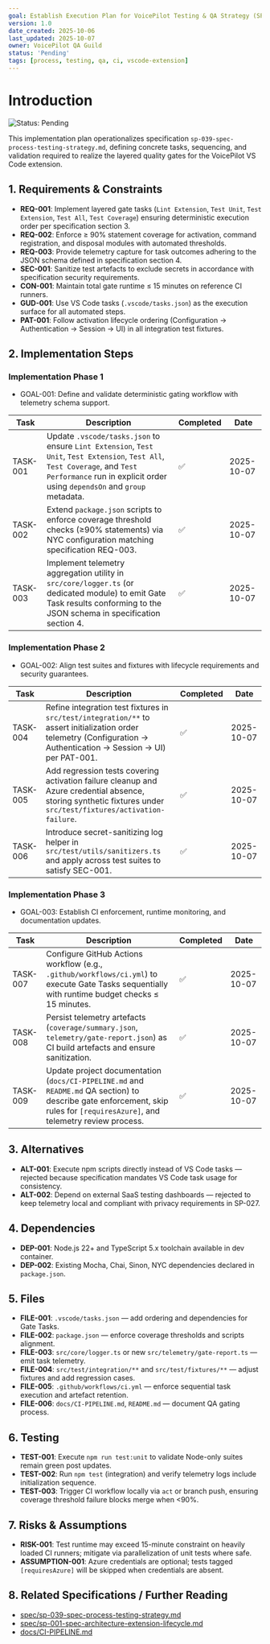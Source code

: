 ```yaml
---
goal: Establish Execution Plan for VoicePilot Testing & QA Strategy (SP-039)
version: 1.0
date_created: 2025-10-06
last_updated: 2025-10-07
owner: VoicePilot QA Guild
status: 'Pending'
tags: [process, testing, qa, ci, vscode-extension]
---
```


# Introduction

![Status: Pending](https://img.shields.io/badge/status-Pending-yellow)

This implementation plan operationalizes specification `sp-039-spec-process-testing-strategy.md`, defining concrete tasks, sequencing, and validation required to realize the layered quality gates for the VoicePilot VS Code extension.

## 1. Requirements & Constraints

- **REQ-001**: Implement layered gate tasks (`Lint Extension`, `Test Unit`, `Test Extension`, `Test All`, `Test Coverage`) ensuring deterministic execution order per specification section 3.
- **REQ-002**: Enforce ≥ 90% statement coverage for activation, command registration, and disposal modules with automated thresholds.
- **REQ-003**: Provide telemetry capture for task outcomes adhering to the JSON schema defined in specification section 4.
- **SEC-001**: Sanitize test artefacts to exclude secrets in accordance with specification security requirements.
- **CON-001**: Maintain total gate runtime ≤ 15 minutes on reference CI runners.
- **GUD-001**: Use VS Code tasks (`.vscode/tasks.json`) as the execution surface for all automated steps.
- **PAT-001**: Follow activation lifecycle ordering (Configuration → Authentication → Session → UI) in all integration test fixtures.

## 2. Implementation Steps

### Implementation Phase 1

- GOAL-001: Define and validate deterministic gating workflow with telemetry schema support.

| Task | Description | Completed | Date |
|------|-------------|-----------|------|
| TASK-001 | Update `.vscode/tasks.json` to ensure `Lint Extension`, `Test Unit`, `Test Extension`, `Test All`, `Test Coverage`, and `Test Performance` run in explicit order using `dependsOn` and `group` metadata. | ✅ | 2025-10-07 |
| TASK-002 | Extend `package.json` scripts to enforce coverage threshold checks (≥90% statements) via NYC configuration matching specification REQ-003. | ✅ | 2025-10-07 |
| TASK-003 | Implement telemetry aggregation utility in `src/core/logger.ts` (or dedicated module) to emit Gate Task results conforming to the JSON schema in specification section 4. | ✅ | 2025-10-07 |

### Implementation Phase 2

- GOAL-002: Align test suites and fixtures with lifecycle requirements and security guarantees.

| Task | Description | Completed | Date |
|------|-------------|-----------|------|
| TASK-004 | Refine integration test fixtures in `src/test/integration/**` to assert initialization order telemetry (Configuration → Authentication → Session → UI) per PAT-001. | ✅ | 2025-10-07 |
| TASK-005 | Add regression tests covering activation failure cleanup and Azure credential absence, storing synthetic fixtures under `src/test/fixtures/activation-failure`. | ✅ | 2025-10-07 |
| TASK-006 | Introduce secret-sanitizing log helper in `src/test/utils/sanitizers.ts` and apply across test suites to satisfy SEC-001. | ✅ | 2025-10-07 |

### Implementation Phase 3

- GOAL-003: Establish CI enforcement, runtime monitoring, and documentation updates.

| Task | Description | Completed | Date |
|------|-------------|-----------|------|
| TASK-007 | Configure GitHub Actions workflow (e.g., `.github/workflows/ci.yml`) to execute Gate Tasks sequentially with runtime budget checks ≤ 15 minutes. | ✅ | 2025-10-07 |
| TASK-008 | Persist telemetry artefacts (`coverage/summary.json`, `telemetry/gate-report.json`) as CI build artefacts and ensure sanitization. | ✅ | 2025-10-07 |
| TASK-009 | Update project documentation (`docs/CI-PIPELINE.md` and `README.md` QA section) to describe gate enforcement, skip rules for `[requiresAzure]`, and telemetry review process. | ✅ | 2025-10-07 |

## 3. Alternatives

- **ALT-001**: Execute npm scripts directly instead of VS Code tasks — rejected because specification mandates VS Code task usage for consistency.
- **ALT-002**: Depend on external SaaS testing dashboards — rejected to keep telemetry local and compliant with privacy requirements in SP-027.

## 4. Dependencies

- **DEP-001**: Node.js 22+ and TypeScript 5.x toolchain available in dev container.
- **DEP-002**: Existing Mocha, Chai, Sinon, NYC dependencies declared in `package.json`.

## 5. Files

- **FILE-001**: `.vscode/tasks.json` — add ordering and dependencies for Gate Tasks.
- **FILE-002**: `package.json` — enforce coverage thresholds and scripts alignment.
- **FILE-003**: `src/core/logger.ts` or new `src/telemetry/gate-report.ts` — emit task telemetry.
- **FILE-004**: `src/test/integration/**` and `src/test/fixtures/**` — adjust fixtures and add regression cases.
- **FILE-005**: `.github/workflows/ci.yml` — enforce sequential task execution and artefact retention.
- **FILE-006**: `docs/CI-PIPELINE.md`, `README.md` — document QA gating process.

## 6. Testing

- **TEST-001**: Execute `npm run test:unit` to validate Node-only suites remain green post updates.
- **TEST-002**: Run `npm test` (integration) and verify telemetry logs include initialization sequence.
- **TEST-003**: Trigger CI workflow locally via `act` or branch push, ensuring coverage threshold failure blocks merge when <90%.

## 7. Risks & Assumptions

- **RISK-001**: Test runtime may exceed 15-minute constraint on heavily loaded CI runners; mitigate via parallelization of unit tests where safe.
- **ASSUMPTION-001**: Azure credentials are optional; tests tagged `[requiresAzure]` will be skipped when credentials are absent.

## 8. Related Specifications / Further Reading

- [spec/sp-039-spec-process-testing-strategy.md](../spec/sp-039-spec-process-testing-strategy.md)
- [spec/sp-001-spec-architecture-extension-lifecycle.md](../spec/sp-001-spec-architecture-extension-lifecycle.md)
- [docs/CI-PIPELINE.md](../docs/CI-PIPELINE.md)
